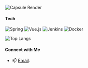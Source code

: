 ![Capsule Render](https://capsule-render.vercel.app/api?type=wave&color=auto&height=300&section=header&text=HyeonMin&fontSize=60)


<!--
![Anurag's GitHub stats](https://github-readme-stats.vercel.app/api?username=hmini0101&show_icons=true&theme=transparent)
-->

#### Tech

![Spring](https://img.shields.io/badge/Spring-6DB33F?style=for-the-badge&logo=spring&logoColor=white)
![Vue.js](https://img.shields.io/badge/Vue.js-4FC08D?style=for-the-badge&logo=vue.js&logoColor=white)
![Jenkins](https://img.shields.io/badge/Jenkins-D24939?style=for-the-badge&logo=jenkins&logoColor=white)
![Docker](https://img.shields.io/badge/Docker-2496ED?style=for-the-badge&logo=docker&logoColor=white)

![Top Langs](https://github-readme-stats.vercel.app/api/top-langs/?username=hmini0101&layout=compact)


#### Connect with Me
- 📫 [Email](mailto:qkrgusals0101@gmail.com).
<!--
- 🐦 Follow me on [Twitter](https://twitter.com/your-twitter-handle).
- 💼 Connect with me on [LinkedIn](https://www.linkedin.com/in/your-linkedin-profile/).
-->

<!--
**Hmini0101/Hmini0101** is a ✨ _special_ ✨ repository because its `README.md` (this file) appears on your GitHub profile.

Here are some ideas to get you started:

- 🔭 I’m currently working on ...
- 🌱 I’m currently learning ...
- 👯 I’m looking to collaborate on ...
- 🤔 I’m looking for help with ...
- 💬 Ask me about ...
- 📫 How to reach me: ...
- 😄 Pronouns: ...
- ⚡ Fun fact: ...
-->
